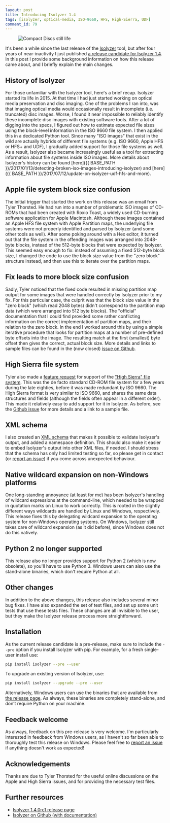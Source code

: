 ```yaml
---
layout: post
title: Introducing Isolyzer 1.4
tags: [isolyzer, optical-media, ISO-9660, HFS, High-Sierra, UDF]
comment_id: 79
---
```


<figure class="image">
  <img src="{{ BASE_PATH }}/images/2022/04/cds.jpg" alt="Compact Discs still life">
</figure>

It's been a while since the last release of the [Isolyzer](https://github.com/KBNLresearch/isolyzer) tool, but after four years of near-inactivity I just published [a release candidate for Isolyzer 1.4](https://github.com/KBNLresearch/isolyzer/releases/tag/1.4.0rc1). In this post I provide some background information on how this release came about, and I briefly explain the main changes.

<!-- more -->

## History of Isolyzer

For those unfamiliar with the Isolyzer tool, here's a brief recap. Isolyzer started its life in 2015. At that time I had just started working on optical media preservation and disc imaging. One of the problems I ran into, was that imaging optical media would occasionally result in incomplete (i.e. truncated) disc images. Worse, I found it near impossible to reliably identify these incomplete disc images with existing software tools. After a lot of digging into the specs, I figured out how to estimate expected file sizes using the block-level information in the ISO 9660 file system. I then applied this in a dedicated Python tool. Since many "ISO images" that exist in the wild are actually hybrids of different file systems (e.g. ISO 9660, Apple HFS or HFS+ and UDF), I gradually added support for those file systems as well. As a result, Isolyzer also became increasingly useful as a tool for extracting information about file systems inside ISO images. More details about Isolyzer's history can be found [here]({{ BASE_PATH }}/2017/01/13/detecting-broken-iso-images-introducing-isolyzer) and [here]({{ BASE_PATH }}/2017/07/12/update-on-isolyzer-udf-hfs-and-more).  

## Apple file system block size confusion

The initial trigger that started the work on this release was an email from Tyler Thorsted. He had run into a number of problematic ISO images of CD-ROMs that had been created with Roxio Toast, a widely used CD-burning software application for Apple Macintosh. Although these images contained an Apple HFS file system with Apple Partition maps, the underlying file systems were not properly identified and parsed by Isolyzer (and some other tools as well). After some poking around with a Hex editor, it turned out that the file system in the offending images was arranged into 2048-byte blocks, instead of the 512-byte blocks that were expected by Isolyzer. This seemed easy enough to fix: instead of assuming a fixed 512-byte block size, I changed the code to use the block size value from the "zero block" structure instead, and then use this to iterate over the partition maps.

## Fix leads to more block size confusion

Sadly, Tyler noticed that the fixed code resulted in missing partition map output for some images that were handled correctly by Isolyzer prior to my fix. For this particular case, the culprit was that the block size value in the "zero block" (which read 2048 bytes) didn't correspond to the partition map data (which were arranged into 512 byte blocks). The "official" documentation that I could find provided some rather conflicting information on the correct implementation of partition maps, and their relation to the zero block. In the end I worked around this by using a simple iterative procedure that looks for partition maps at a number of pre-defined byte offsets into the image. The resulting match at the first (smallest) byte offset then gives the correct, actual block size. More details and links to sample files can be found in the (now closed) [issue on Github](https://github.com/KBNLresearch/isolyzer/issues/22).

## High Sierra file system

Tyler also made a [feature request](https://github.com/KBNLresearch/isolyzer/issues/26) for support of the ["High Sierra" file system](https://web.archive.org/web/20220111023846/https://www.os2museum.com/files/docs/cdrom/CDROM_Working_Paper-1986.pdf). This was the de facto standard CD-ROM file system for a few years during the late eighties, before it was made redundant by ISO 9660. The High Sierra format is very similar to ISO 9660, and shares the same data structures and fields (although the fields often appear in a different order). This made it relatively easy to add support for it in Isolyzer. As before, see the [Github issue](https://github.com/KBNLresearch/isolyzer/issues/26) for more details and a link to a sample file.

## XML schema

I also created an [XML schema](https://github.com/KBNLresearch/isolyzer/blob/main/xsd/isolyzer-v-1-0.xsd) that makes it possible to validate Isolyzer's output, and added a namespace definition. This should also make it easier to embed Isolyzer's output into other XML files, if needed. I should stress that the schema has only had limited testing so far, so please get in contact (or [report an issue](https://github.com/KBNLresearch/isolyzer/issues/new/choose)) if you come across unexpected behaviour.

## Native wildcard expansion on non-Windows platforms

One long-standing annoyance (at least for me) has been Isolyzer's handling of wildcard expressions at the command-line, which needed to be wrapped in quotation marks on Linux to work correctly. This is rooted in the slightly different ways wildcards are handled by Linux and Windows, respectively. This release fixes this by delegating wildcard expansion to the operating system for non-Windows operating systems. On Windows, Isolyzer still takes care of wildcard expansion (as it did before), since Windows does not do this natively.

## Python 2 no longer supported

This release also no longer provides support for Python 2 (which is now obsolete), so you'll have to use Python 3. Windows users can also use the stand-alone binaries, which don't require Python at all.

## Other changes

In addition to the above changes, this release also includes several minor bug fixes. I have also expanded the set of test files, and set up some unit tests that use these tests files. These changes are all invisible to the user, but they make the Isolyzer release process more straightforward.

## Installation

As the current release candidate is a pre-release, make sure to include the `--pre` option if you install Isolyzer with pip. For example, for a fresh single-user install use: 

```bash
pip install isolyzer --pre --user
```

To upgrade an existing version of Isolyzer, use:

```bash
pip install isolyzer --upgrade --pre --user
```

Alternatively, Windows users can use the binaries that are available from [the release page](https://github.com/KBNLresearch/isolyzer/releases/tag/1.4.0rc1). As always, these binaries are completely stand-alone, and don’t require Python on your machine.

## Feedback welcome

As always, feedback on this pre-release is very welcome. I'm particularly interested in feedback from Windows users, as I haven't so far been able to thoroughly test this release on Windows. Please feel free to [report an issue](https://github.com/KBNLresearch/isolyzer/issues/new/choose) if anything doesn't work as expected!

## Acknowledgements

Thanks are due to Tyler Thorsted for the useful online discussions on the Apple and High Sierra issues, and for providing the necessary test files.

## Further resources

- [Isolyzer 1.4.0rc1 release page](https://github.com/KBNLresearch/isolyzer/releases/tag/1.4.0rc1)
- [Isolyzer on Github (with documentation)](https://github.com/KBNLresearch/isolyzer)
